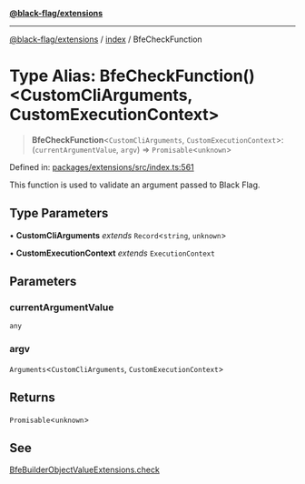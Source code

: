 [**@black-flag/extensions**](../../README.md)

***

[@black-flag/extensions](../../README.md) / [index](../README.md) / BfeCheckFunction

# Type Alias: BfeCheckFunction()\<CustomCliArguments, CustomExecutionContext\>

> **BfeCheckFunction**\<`CustomCliArguments`, `CustomExecutionContext`\>: (`currentArgumentValue`, `argv`) => `Promisable`\<`unknown`\>

Defined in: [packages/extensions/src/index.ts:561](https://github.com/Xunnamius/black-flag/blob/3c3f6e1e60095912b550318378e24dc68e62b7d6/packages/extensions/src/index.ts#L561)

This function is used to validate an argument passed to Black Flag.

## Type Parameters

• **CustomCliArguments** *extends* `Record`\<`string`, `unknown`\>

• **CustomExecutionContext** *extends* `ExecutionContext`

## Parameters

### currentArgumentValue

`any`

### argv

`Arguments`\<`CustomCliArguments`, `CustomExecutionContext`\>

## Returns

`Promisable`\<`unknown`\>

## See

[BfeBuilderObjectValueExtensions.check](BfeBuilderObjectValueExtensions.md#check)
